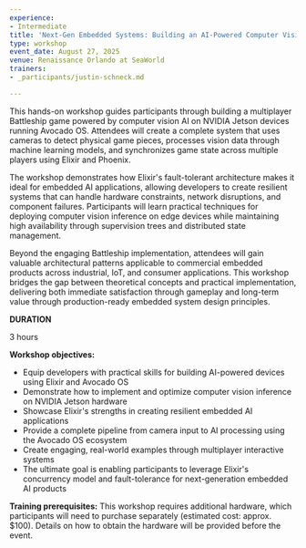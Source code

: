 ```yaml
---
experience:
- Intermediate
title: 'Next-Gen Embedded Systems: Building an AI-Powered Computer Vision Game with Elixir and Avocado OS'
type: workshop
event_date: August 27, 2025
venue: Renaissance Orlando at SeaWorld
trainers:
- _participants/justin-schneck.md

---
```

This hands-on workshop guides participants through building a multiplayer Battleship game powered by computer vision AI on NVIDIA Jetson devices running Avocado OS. Attendees will create a complete system that uses cameras to detect physical game pieces, processes vision data through machine learning models, and synchronizes game state across multiple players using Elixir and Phoenix.

The workshop demonstrates how Elixir's fault-tolerant architecture makes it ideal for embedded AI applications, allowing developers to create resilient systems that can handle hardware constraints, network disruptions, and component failures. Participants will learn practical techniques for deploying computer vision inference on edge devices while maintaining high availability through supervision trees and distributed state management.

Beyond the engaging Battleship implementation, attendees will gain valuable architectural patterns applicable to commercial embedded products across industrial, IoT, and consumer applications. This workshop bridges the gap between theoretical concepts and practical implementation, delivering both immediate satisfaction through gameplay and long-term value through production-ready embedded system design principles.

**DURATION**

3 hours

**Workshop objectives:**

 * Equip developers with practical skills for building AI-powered devices using Elixir and Avocado OS
 * Demonstrate how to implement and optimize computer vision inference on NVIDIA Jetson hardware
 * Showcase Elixir's strengths in creating resilient embedded AI applications
 * Provide a complete pipeline from camera input to AI processing using the Avocado OS ecosystem
 * Create engaging, real-world examples through multiplayer interactive systems
 * The ultimate goal is enabling participants to leverage Elixir's concurrency model and fault-tolerance for next-generation embedded AI products

**Training prerequisites:**
This workshop requires additional hardware, which participants will need to purchase separately (estimated cost: approx. $100). Details on how to obtain the hardware will be provided before the event.
